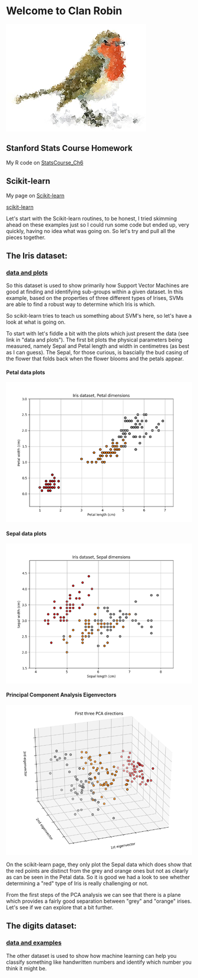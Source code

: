 # Welcome to Clan Robin
![logo](/images/clanrobin_logo.jpg)

## Stanford Stats Course Homework
My R code on [StatsCourse_Ch6](/docs/ch6.html)

## Scikit-learn
My page on [Scikit-learn](scikit-learn.md)

[scikit-learn](scikit-learn.org)

Let's start with the Scikit-learn routines, to be honest, I tried skimming ahead on these examples just so I could run some code but ended up, very quickly, having no idea what was going on. So let's try and pull all the pieces together.



## The Iris dataset: 
### [data and plots](]http://scikit-learn.org/stable/auto_examples/datasets/plot_iris_dataset.html)
So this dataset is used to show primarily how Support Vector Machines are good at finding and identifying sub-groups within a given dataset. In this example, based on the properties of three different types of Irises, SVMs are able to find a robust way to determine which Iris is which.

So scikit-learn tries to teach us something about SVM's here, so let's have a look at what is going on.

To start with let's fiddle a bit with the plots which just present the data (see link in "data and plots").
The first bit plots the physical parameters being measured, namely Sepal and Petal length and width in centimetres (as best as I can guess). The Sepal, for those curious, is bascially the bud casing of the flower that folds back when the flower blooms and the petals appear.

#### Petal data plots
![Petals](/images/Iris_petals_dimension.png)

#### Sepal data plots
![Petals](/images/Iris_sepals_dimension.png)

#### Principal Component Analysis Eigenvectors
![Petals](/images/Iris_PCA_directions.png)

On the scikit-learn page, they only plot the Sepal data which does show that the red points are distinct from the grey and orange ones but not as clearly as can be seen in the Petal data. So it is good we had a look to see whether determining a "red" type of Iris is really challenging or not.

From the first steps of the PCA analysis we can see that there is a plane which provides a fairly good separation between "grey" and "orange" irises. Let's see if we can explore that a bit further.

## The digits dataset: 
### [data and examples](]http://scikit-learn.org/stable/auto_examples/classification/plot_digits_classification.html#)
The other dataset is used to show how machine learning can help you classify something like handwritten numbers and identify which number you think it might be. 



<!--
### Markdown

Markdown is a lightweight and easy-to-use syntax for styling your writing. It includes conventions for

```markdown
Syntax highlighted code block

# Header 1
## Header 2
### Header 3

- Bulleted
- List

1. Numbered
2. List

**Bold** and _Italic_ and `Code` text

[Link](url) and ![Image](src)
```

For more details see [GitHub Flavored Markdown](https://guides.github.com/features/mastering-markdown/).

### Jekyll Themes

Your Pages site will use the layout and styles from the Jekyll theme you have selected in your [repository settings](https://github.com/clanrobin/clanrobin.github.io/settings). The name of this theme is saved in the Jekyll `_config.yml` configuration file.

### Support or Contact

Having trouble with Pages? Check out our [documentation](https://help.github.com/categories/github-pages-basics/) or [contact support](https://github.com/contact) and we’ll help you sort it out.
-->
